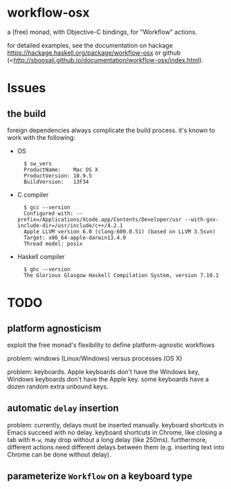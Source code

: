 # workflow-osx

a (free) monad, with Objective-C bindings, for "Workflow" actions. 

for detailed examples, see the documentation on hackage <https://hackage.haskell.org/package/workflow-osx> or github (<http://sboosali.github.io/documentation/workflow-osx/index.html).  

# Issues

## the build

foreign dependencies always complicate the build process. it's known to work with the following:

* OS 

        $ sw_vers
        ProductName:	Mac OS X
        ProductVersion:	10.9.5
        BuildVersion:	13F34

* C compiler 

        $ gcc --version
        Configured with: --prefix=/Applications/Xcode.app/Contents/Developer/usr --with-gxx-include-dir=/usr/include/c++/4.2.1
        Apple LLVM version 6.0 (clang-600.0.51) (based on LLVM 3.5svn)
        Target: x86_64-apple-darwin13.4.0
        Thread model: posix

* Haskell compiler 

        $ ghc --version 
        The Glorious Glasgow Haskell Compilation System, version 7.10.1

# TODO

## platform agnosticism

exploit the free monad\'s flexibility to define platform-agnostic workflows 

problem: windows (Linux/Windows) versus processes (OS X) 

problem: keyboards. Apple keyboards don't have the Windows key, Windows keyboards don't have the Apple key. some keyboards have a dozen random extra unbound keys.  

## automatic `delay` insertion 

problem: currently, delays must be inserted manually. keyboard shortcuts in Emacs succeed with no delay. keyboard shortcuts in Chrome, like closing a tab with `M-w`, may drop without a long delay (like 250ms). furthermore, different actions need different delays between them (e.g. inserting text into Chrome can be done without delay). 

## parameterize `Workflow` on a keyboard type

